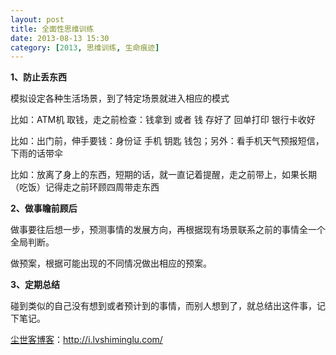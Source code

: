 ```yaml
---
layout: post
title: 全面性思维训练
date: 2013-08-13 15:30
category: [2013, 思维训练, 生命痕迹]
---
```

<strong>1、防止丢东西</strong>

模拟设定各种生活场景，到了特定场景就进入相应的模式

比如：ATM机 取钱，走之前检查：钱拿到 或者 钱 存好了 回单打印 银行卡收好

比如：出门前，伸手要钱：身份证 手机 钥匙 钱包；另外：看手机天气预报短信，下雨的话带伞

比如：放离了身上的东西，短期的话，就一直记着提醒，走之前带上，如果长期（吃饭）记得走之前环顾四周带走东西

<strong>2、做事瞻前顾后</strong>

做事要往后想一步，预测事情的发展方向，再根据现有场景联系之前的事情全一个全局判断。

做预案，根据可能出现的不同情况做出相应的预案。

<strong>3、定期总结</strong>

碰到类似的自己没有想到或者预计到的事情，而别人想到了，就总结出这件事，记下笔记。

<a href="http://i.lvshiminglu.com/">尘世客博客</a>：<a href="http://i.lvshiminglu.com/">http://i.lvshiminglu.com/</a>

